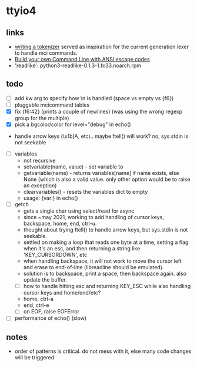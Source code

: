 # ttyio4

## links

- [writing a tokenizer](https://docs.python.org/3/library/re.html#writing-a-tokenizer) served as inspiration for the current generation lexer to handle mci commands.
- [Build your own Command Line with ANSI escape codes](https://www.lihaoyi.com/post/BuildyourownCommandLinewithANSIescapecodes.html)
- 'readlike': python3-readlike-0.1.3-1.fc33.noarch.rpm 

## todo

- [ ] add kw arg to specify how \n is handled (space vs empty vs {f6})
- [ ] pluggable mcicommand tables
- [x] fix {f6:42} (prints a couple of newlines) (was using the wrong regexp group for the multiple)
- [x] pick a bgcolor/color for level="debug" in echo()
- handle arrow keys (\x1b[A, etc).. maybe ftell() will work? no, sys.stdin is not seekable
- [ ] variables
  * not recursive
  * setvariable(name, value) - set variable <name> to <value>
  * getvariable(name) - returns variables[name] if name exists, else None (which is also a valid value. only other option would be to raise an exception)
  * clearvariables() - resets the variables dict to empty
  * usage: {var:<name>} in echo()
- [ ] getch
  * gets a single char using select/read for async
  * since ~may 2021, working to add handling of cursor keys, backspace, home, end, ctrl-u.
  * thought about trying ftell() to handle arrow keys, but sys.stdin is not seekable.
  * settled on making a loop that reads one byte at a time, setting a flag when it's an esc, and then returning a string like 'KEY_CURSORDOWN', etc
  * when handling backspace, it will not work to move the cursor left and erase to end-of-line (libreadline should be emulated). 
  * solution is to backspace, print a space, then backspace again. also update the buffer.
  * [ ] how to handle hitting esc and returning KEY_ESC while also handling cursor keys and home/end/etc?
  * home, ctrl-a
  * end, ctrl-e
  * [ ] on EOF, raise EOFError
- [ ] performance of echo() (slow)

## notes

- order of patterns is critical. do not mess with it, else many code changes will be triggered
